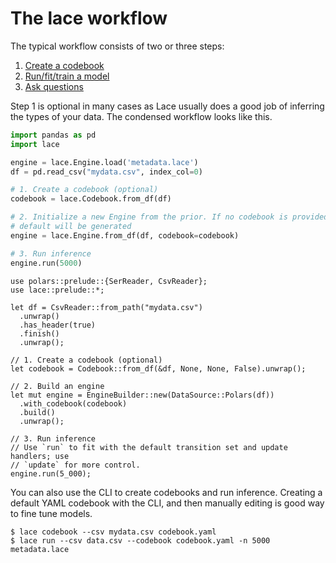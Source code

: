 # The lace workflow

The typical workflow consists of two or three steps:

1. [Create a codebook](codebook.md)
2. [Run/fit/train a model](model.md)
3. [Ask questions](analysis.md)

Step 1 is optional in many cases as Lace usually does a good job of inferring
the types of your data. The condensed workflow looks like this.

<div class=tabbed-blocks>

```python
import pandas as pd
import lace

engine = lace.Engine.load('metadata.lace')
df = pd.read_csv("mydata.csv", index_col=0)

# 1. Create a codebook (optional)
codebook = lace.Codebook.from_df(df)

# 2. Initialize a new Engine from the prior. If no codebook is provided, a
# default will be generated
engine = lace.Engine.from_df(df, codebook=codebook)

# 3. Run inference
engine.run(5000)
```

```rust,noplayground
use polars::prelude::{SerReader, CsvReader};
use lace::prelude::*;

let df = CsvReader::from_path("mydata.csv")
  .unwrap()
  .has_header(true)
  .finish()
  .unwrap();

// 1. Create a codebook (optional)
let codebook = Codebook::from_df(&df, None, None, False).unwrap();

// 2. Build an engine
let mut engine = EngineBuilder::new(DataSource::Polars(df))
  .with_codebook(codebook)
  .build()
  .unwrap();

// 3. Run inference
// Use `run` to fit with the default transition set and update handlers; use
// `update` for more control.
engine.run(5_000);
```

</div>

You can also use the CLI to create codebooks and run inference. Creating a default YAML codebook with the CLI, and then manually editing is good way to fine tune models.

```console
$ lace codebook --csv mydata.csv codebook.yaml
$ lace run --csv data.csv --codebook codebook.yaml -n 5000 metadata.lace
```
